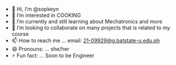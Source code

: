 - 👋 Hi, I’m @sopkeyn
- 👀 I’m interested in COOKING
- 🌱 I’m currently and still learning about Mechatronics and more
- 💞️ I’m looking to collaborate on many projects that is related to my course
- 📫 How to reach me ... email: 21-09929@g.batstate-u.edu.ph
- 😄 Pronouns: ... she/her
- ⚡ Fun fact: ... Soon to be Engineer

<!---
sopkeyn/sopkeyn is a ✨ special ✨ repository because its `README.md` (this file) appears on your GitHub profile.
You can click the Preview link to take a look at your changes.
--->
